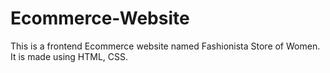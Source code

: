 # Ecommerce-Website
This is a frontend Ecommerce website named Fashionista Store of Women. It is made using HTML, CSS.
